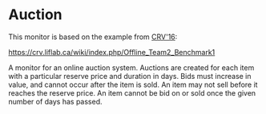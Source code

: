 Auction
=======

This monitor is based on the example from
[CRV'16](https://crv.liflab.ca/wiki/index.php/Main_Page):

<https://crv.liflab.ca/wiki/index.php/Offline_Team2_Benchmark1>

A monitor for an online auction system. Auctions are created for each item with
a particular reserve price and duration in days. Bids must increase in value,
and cannot occur after the item is sold. An item may not sell before it reaches
the reserve price. An item cannot be bid on or sold once the given number of
days has passed.

